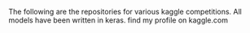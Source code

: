 The following are the repositories for various kaggle competitions. All models have been written in keras. find my profile on kaggle.com 
